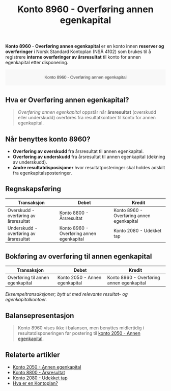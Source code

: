 ﻿---
title: "Konto 8960 - Overføring annen egenkapital"
seoTitle: "8960-overforing-annen-egenkapital"
meta_description: '**Konto 8960 - Overføring annen egenkapital** er en konto innen **reserver og overføringer** i Norsk Standard Kontoplan (NSÂ 4102) som brukes til å registrer...'
slug: 8960-overforing-annen-egenkapital
type: blog
layout: pages/single
---

**Konto 8960 - Overføring annen egenkapital** er en konto innen **reserver og overføringer** i Norsk Standard Kontoplan (NSÂ 4102) som brukes til å registrere **interne overføringer av årsresultat** til konto for annen egenkapital etter disponering.

![Illustrasjon av konto 8960 overføring annen egenkapital](8960-overforing-annen-egenkapital-image.svg)

## Hva er Overføring annen egenkapital?

> *Overføring annen egenkapital* oppstår når **årsresultat** (overskudd eller underskudd) overføres fra resultatkontoer til konto for annen egenkapital.

## Når benyttes konto 8960?

* **Overføring av overskudd** fra årsresultat til annen egenkapital.
* **Overføring av underskudd** fra årsresultat til annen egenkapital (dekning av underskudd).
* **Andre resultatdisposisjoner** hvor resultatposteringer skal holdes adskilt fra egenkapitalsposteringer.

## Regnskapsføring

| Transaksjon                              | Debet                                     | Kredit                                       |
|------------------------------------------|-------------------------------------------|-----------------------------------------------|
| Overskudd - overføring av årsresultat    | Konto 8800 - Årsresultat                  | Konto 8960 - Overføring annen egenkapital     |
| Underskudd - overføring av årsresultat   | Konto 8960 - Overføring annen egenkapital | Konto 2080 - Udekket tap                      |

## Bokføring av overføring til annen egenkapital

| Transaksjon                      | Debet                                 | Kredit                                     |
|----------------------------------|---------------------------------------|--------------------------------------------|
| Overføring til annen egenkapital | Konto 2050 - Annen egenkapital        | Konto 8960 - Overføring annen egenkapital |

_*Eksempeltransaksjoner; bytt ut med relevante resultat- og egenkapitalkontoer.*_

## Balansepresentasjon

> Konto 8960 vises ikke i balansen, men benyttes midlertidig i resultatdisponeringen før postering til [konto 2050 - Annen egenkapital](/blogs/kontoplan/2050-annen-egenkapital "Konto 2050 - Annen egenkapital: Annen egenkapital i Norsk Standard Kontoplan").

## Relaterte artikler

* [Konto 2050 - Annen egenkapital](/blogs/kontoplan/2050-annen-egenkapital "Konto 2050 - Annen egenkapital: Annen egenkapital i Norsk Standard Kontoplan")
* [Konto 8800 - Årsresultat](/blogs/kontoplan/8800-arsresultat "Konto 8800 - Årsresultat: Årets nettoresultat og resultatdisponering")
* [Konto 2080 - Udekket tap](/blogs/kontoplan/2080-udekket-tap "Konto 2080 - Udekket tap: Udekket tap i Norsk Standard Kontoplan")
* [Hva er en Kontoplan?](/blogs/regnskap/hva-er-kontoplan "Hva er en Kontoplan? Komplett Guide til Kontoplaner i Norsk Regnskap")






